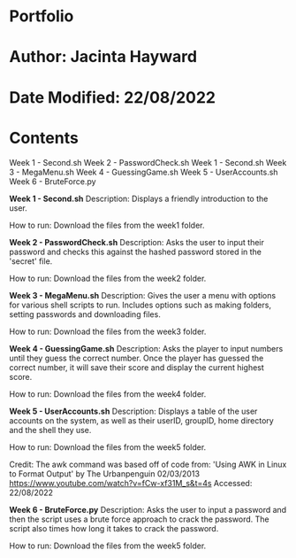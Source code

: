 # Portfolio
# Author: Jacinta Hayward
# Date Modified: 22/08/2022

# Contents
Week 1 - Second.sh
Week 2 - PasswordCheck.sh
Week 1 - Second.sh
Week 3 - MegaMenu.sh
Week 4 - GuessingGame.sh
Week 5 - UserAccounts.sh
Week 6 - BruteForce.py

**Week 1 - Second.sh**
Description:
Displays a friendly introduction to the user. 

How to run:
Download the files from the week1 folder. 

**Week 2 - PasswordCheck.sh**
Description:
Asks the user to input their password and checks this against the hashed password stored in the 'secret' file. 

How to run:
Download the files from the week2 folder. 

**Week 3 - MegaMenu.sh**
Description:
Gives the user a menu with options for various shell scripts to run. Includes options such as making folders, setting passwords and downloading files. 

How to run:
Download the files from the week3 folder. 

**Week 4 - GuessingGame.sh**
Description:
Asks the player to input numbers until they guess the correct number. Once the player has guessed the correct number, it will save their score and display the current highest score. 

How to run: 
Download the files from the week4 folder.   

**Week 5 - UserAccounts.sh**
Description:
Displays a table of the user accounts on the system, as well as their userID, groupID, home directory and the shell they use.

How to run: 
Download the files from the week5 folder.

Credit:
The awk command was based off of code from:
'Using AWK in Linux to Format Output' by The Urbanpenguin 02/03/2013 
https://www.youtube.com/watch?v=fCw-xf31M_s&t=4s
Accessed: 22/08/2022

**Week 6 - BruteForce.py**
Description:
Asks the user to input a password and then the script uses a brute force approach to crack the password. The script also times how long it takes to crack the password. 

How to run: 
Download the files from the week5 folder.
